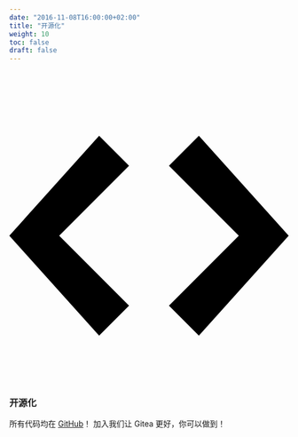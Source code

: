 ```yaml
---
date: "2016-11-08T16:00:00+02:00"
title: "开源化"
weight: 10
toc: false
draft: false
---
```


<h3>
	<svg class="octicon octicon-code" viewBox="0 0 14 16" version="1.1" aria-hidden="true">
		<path fill-rule="evenodd" d="M9.5 3L8 4.5 11.5 8 8 11.5 9.5 13 14 8 9.5 3zm-5 0L0 8l4.5 5L6 11.5 2.5 8 6 4.5 4.5 3z"></path>
	</svg>
	开源化
</h3>

所有代码均在 [GitHub](https://github.com/go-gitea/gitea/)！
加入我们让 Gitea 更好，你可以做到！
